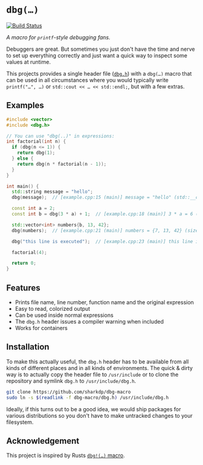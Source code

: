 # `dbg(…)`

[![Build Status](https://travis-ci.org/sharkdp/dbg-macro.svg?branch=master)](https://travis-ci.org/sharkdp/dbg-macro)

*A macro for `printf`-style debugging fans.*

Debuggers are great. But sometimes you just don't have the time and nerve to set
up everything correctly and just want a quick way to inspect some values at runtime.

This projects provides a single header file ([`dbg.h`](dbg.h)) with a `dbg(…)`
macro that can be used in all circumstances where you would typically write
`printf("…", …)` or `std::cout << … << std::endl;`, but with a few extras.

## Examples

``` c++
#include <vector>
#include <dbg.h>

// You can use "dbg(..)" in expressions:
int factorial(int n) {
  if (dbg(n <= 1)) {
    return dbg(1);
  } else {
    return dbg(n * factorial(n - 1));
  }
}

int main() {
  std::string message = "hello";
  dbg(message);  // [example.cpp:15 (main)] message = "hello" (std::__cxx11::basic_string<char>)

  const int a = 2;
  const int b = dbg(3 * a) + 1;  // [example.cpp:18 (main)] 3 * a = 6 (int)

  std::vector<int> numbers{b, 13, 42};
  dbg(numbers);  // [example.cpp:21 (main)] numbers = {7, 13, 42} (size: 3) (std::vector<int>)

  dbg("this line is executed");  // [example.cpp:23 (main)] this line is executed

  factorial(4);

  return 0;
}

```

## Features

 * Prints file name, line number, function name and the original expression
 * Easy to read, colorized output
 * Can be used inside normal expressions
 * The `dbg.h` header issues a compiler warning when included
 * Works for containers

## Installation

To make this actually useful, the `dbg.h` header has to be available from all kinds of different
places and in all kinds of environments. The quick & dirty way is to actually copy the header file
to `/usr/include` or to clone the repository and symlink `dbg.h` to `/usr/include/dbg.h`.
``` bash
git clone https://github.com/sharkdp/dbg-macro
sudo ln -s $(readlink -f dbg-macro/dbg.h) /usr/include/dbg.h
```
Ideally, if this turns out to be a good idea, we would ship packages for various distributions so
you don't have to make untracked changes to your filesystem.

## Acknowledgement

This project is inspired by Rusts [`dbg!(…)` macro](https://doc.rust-lang.org/std/macro.dbg.html).
